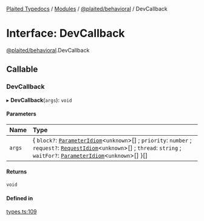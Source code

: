 [Plaited Typedocs](../README.md) / [Modules](../modules.md) / [@plaited/behavioral](../modules/plaited_behavioral.md) / DevCallback

# Interface: DevCallback

[@plaited/behavioral](../modules/plaited_behavioral.md).DevCallback

## Callable

### DevCallback

▸ **DevCallback**(`args`): `void`

#### Parameters

| Name | Type |
| :------ | :------ |
| `args` | { `block?`: [`ParameterIdiom`](../modules/plaited_behavioral.md#parameteridiom)<`unknown`\>[] ; `priority`: `number` ; `request?`: [`RequestIdiom`](../modules/plaited_behavioral.md#requestidiom)<`unknown`\>[] ; `thread`: `string` ; `waitFor?`: [`ParameterIdiom`](../modules/plaited_behavioral.md#parameteridiom)<`unknown`\>[]  }[] |

#### Returns

`void`

#### Defined in

[types.ts:109](https://github.com/plaited/plaited/blob/a4b9a21/libs/behavioral/src/types.ts#L109)
